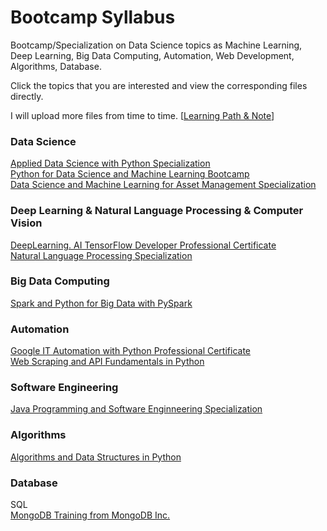 # Bootcamp Syllabus
Bootcamp/Specialization on Data Science topics as Machine Learning, Deep Learning, Big Data Computing, Automation, Web Development, Algorithms, Database.<br>

Click the topics that you are interested and view the corresponding files directly.<br>

I will upload more files from time to time. [[Learning Path & Note](https://github.com/puran-debugger/Learning)]<br>

### Data Science
[Applied Data Science with Python Specialization](https://github.com/puran-debugger/Applied-Data-Science-with-Python-Specialization)<br>
[Python for Data Science and Machine Learning Bootcamp](https://github.com/puran-debugger/Python-for-Data-Science-and-Machine-Learning-Bootcamp)<br>
[Data Science and Machine Learning for Asset Management Specialization](https://github.com/puran-debugger/Data-Science-and-Machine-Learning-for-Asset-Management-Specialization)<br>

### Deep Learning & Natural Language Processing & Computer Vision
[DeepLearning. AI TensorFlow Developer Professional Certificate](https://github.com/puran-debugger/DeepLearning-AI-TensorFlow-Developer-Professional-Certificate-Program)<br>
[Natural Language Processing Specialization](https://github.com/puran-debugger/Natural-Language-Processing-Specialization)<br>


### Big Data Computing
[Spark and Python for Big Data with PySpark](https://github.com/puran-debugger/Spark-and-Python-for-Big-Data-with-PySpark)<br>

### Automation
[Google IT Automation with Python Professional Certificate](https://github.com/puran-debugger/Google-IT-Automation-with-Python-Professional-Certificate)<br>
[Web Scraping and API Fundamentals in Python](https://github.com/puran-debugger/Web-Scraping-and-API-Fundamentals-in-Python)<br>

### Software Engineering
[Java Programming and Software Enginneering Specialization](https://github.com/puran-debugger/Java-Programming-and-Software-Enginneering-Specialization)<br>

### Algorithms
[Algorithms and Data Structures in Python](https://github.com/puran-debugger/Algorithms-and-Data-Structures-in-Python)<br>

### Database
SQL<br>
[MongoDB Training from MongoDB Inc.](https://github.com/puran-debugger/MongoDB)<br>
